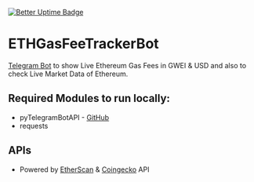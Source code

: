 [![Better Uptime Badge](https://betteruptime.com/status-badges/v1/monitor/9nh9.svg)](https://tgbots.advik.dev)

# ETHGasFeeTrackerBot
[Telegram Bot](https://telegram.dog/ETHGasFeeTrackerBot) to show Live Ethereum Gas Fees in GWEI & USD and also to check Live Market Data of Ethereum.

## Required Modules to run locally:
- pyTelegramBotAPI - [GitHub](https://github.com/eternnoir/pyTelegramBotAPI)
- requests

## APIs
- Powered by [EtherScan](https://etherscan.io/gasTracker) & [Coingecko](https://coingecko.com) API

